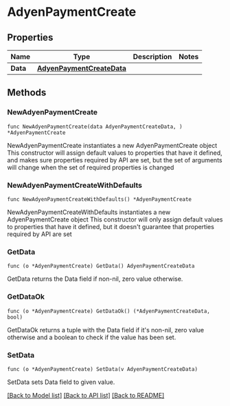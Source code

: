 # AdyenPaymentCreate

## Properties

Name | Type | Description | Notes
------------ | ------------- | ------------- | -------------
**Data** | [**AdyenPaymentCreateData**](AdyenPaymentCreateData.md) |  | 

## Methods

### NewAdyenPaymentCreate

`func NewAdyenPaymentCreate(data AdyenPaymentCreateData, ) *AdyenPaymentCreate`

NewAdyenPaymentCreate instantiates a new AdyenPaymentCreate object
This constructor will assign default values to properties that have it defined,
and makes sure properties required by API are set, but the set of arguments
will change when the set of required properties is changed

### NewAdyenPaymentCreateWithDefaults

`func NewAdyenPaymentCreateWithDefaults() *AdyenPaymentCreate`

NewAdyenPaymentCreateWithDefaults instantiates a new AdyenPaymentCreate object
This constructor will only assign default values to properties that have it defined,
but it doesn't guarantee that properties required by API are set

### GetData

`func (o *AdyenPaymentCreate) GetData() AdyenPaymentCreateData`

GetData returns the Data field if non-nil, zero value otherwise.

### GetDataOk

`func (o *AdyenPaymentCreate) GetDataOk() (*AdyenPaymentCreateData, bool)`

GetDataOk returns a tuple with the Data field if it's non-nil, zero value otherwise
and a boolean to check if the value has been set.

### SetData

`func (o *AdyenPaymentCreate) SetData(v AdyenPaymentCreateData)`

SetData sets Data field to given value.



[[Back to Model list]](../README.md#documentation-for-models) [[Back to API list]](../README.md#documentation-for-api-endpoints) [[Back to README]](../README.md)



